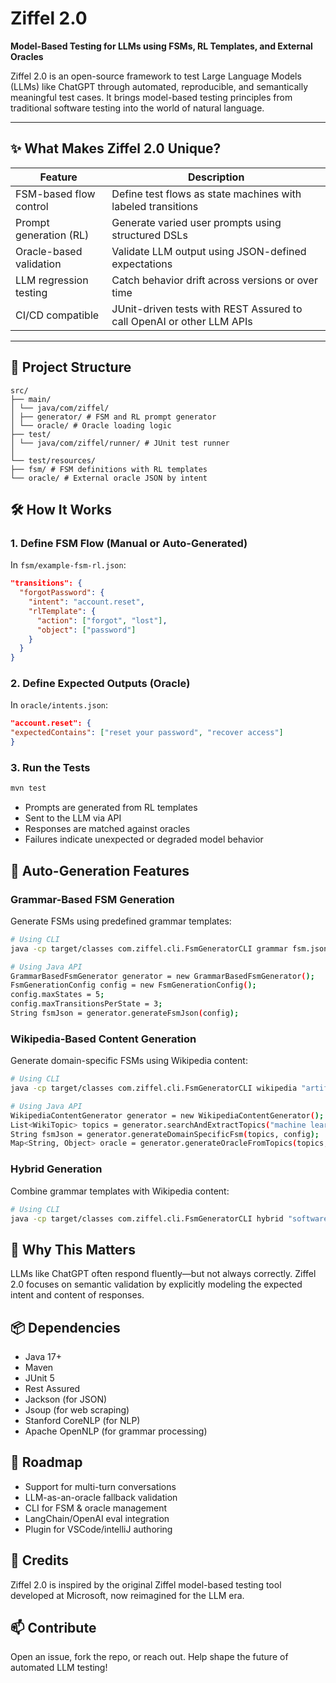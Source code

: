 # Ziffel 2.0

**Model-Based Testing for LLMs using FSMs, RL Templates, and External Oracles**

Ziffel 2.0 is an open-source framework to test Large Language Models (LLMs) like ChatGPT through automated, reproducible, and semantically meaningful test cases. It brings model-based testing principles from traditional software testing into the world of natural language.

---

## ✨ What Makes Ziffel 2.0 Unique?

| Feature                   | Description                                                                 |
|--------------------------|-----------------------------------------------------------------------------|
| FSM-based flow control   | Define test flows as state machines with labeled transitions                 |
| Prompt generation (RL)   | Generate varied user prompts using structured DSLs                          |
| Oracle-based validation  | Validate LLM output using JSON-defined expectations                         |
| LLM regression testing   | Catch behavior drift across versions or over time                           |
| CI/CD compatible         | JUnit-driven tests with REST Assured to call OpenAI or other LLM APIs       |

---

## 📁 Project Structure

```tree
src/
├── main/
│ └── java/com/ziffel/
│ ├── generator/ # FSM and RL prompt generator
│ └── oracle/ # Oracle loading logic
├── test/
│ └── java/com/ziffel/runner/ # JUnit test runner
│
└── test/resources/
├── fsm/ # FSM definitions with RL templates
└── oracle/ # External oracle JSON by intent
```

## 🛠️ How It Works

### 1. Define FSM Flow (Manual or Auto-Generated)
In `fsm/example-fsm-rl.json`:
```json
"transitions": {
  "forgotPassword": {
    "intent": "account.reset",
    "rlTemplate": {
      "action": ["forgot", "lost"],
      "object": ["password"]
    }
  }
}
```

### 2. Define Expected Outputs (Oracle)
In `oracle/intents.json`:
```json
"account.reset": {
"expectedContains": ["reset your password", "recover access"]
}
```

### 3. Run the Tests
```bash
mvn test
```
* Prompts are generated from RL templates
* Sent to the LLM via API
* Responses are matched against oracles
* Failures indicate unexpected or degraded model behavior

## 🤖 Auto-Generation Features

### Grammar-Based FSM Generation
Generate FSMs using predefined grammar templates:

```bash
# Using CLI
java -cp target/classes com.ziffel.cli.FsmGeneratorCLI grammar fsm.json 5 3 0.4

# Using Java API
GrammarBasedFsmGenerator generator = new GrammarBasedFsmGenerator();
FsmGenerationConfig config = new FsmGenerationConfig();
config.maxStates = 5;
config.maxTransitionsPerState = 3;
String fsmJson = generator.generateFsmJson(config);
```

### Wikipedia-Based Content Generation
Generate domain-specific FSMs using Wikipedia content:

```bash
# Using CLI
java -cp target/classes com.ziffel.cli.FsmGeneratorCLI wikipedia "artificial intelligence" 3 fsm.json oracle.json

# Using Java API
WikipediaContentGenerator generator = new WikipediaContentGenerator();
List<WikiTopic> topics = generator.searchAndExtractTopics("machine learning", 5);
String fsmJson = generator.generateDomainSpecificFsm(topics, config);
Map<String, Object> oracle = generator.generateOracleFromTopics(topics, config);
```

### Hybrid Generation
Combine grammar templates with Wikipedia content:

```bash
# Using CLI
java -cp target/classes com.ziffel.cli.FsmGeneratorCLI hybrid "software testing" 2 fsm.json oracle.json
```

## 🔮 Why This Matters
LLMs like ChatGPT often respond fluently—but not always correctly. Ziffel 2.0 focuses on semantic validation by explicitly modeling the expected intent and content of responses.

## 📦 Dependencies
* Java 17+
* Maven
* JUnit 5
* Rest Assured
* Jackson (for JSON)
* Jsoup (for web scraping)
* Stanford CoreNLP (for NLP)
* Apache OpenNLP (for grammar processing)

## 🚀 Roadmap
* Support for multi-turn conversations
* LLM-as-an-oracle fallback validation
* CLI for FSM & oracle management
* LangChain/OpenAI eval integration
* Plugin for VSCode/intelliJ authoring

## 🙌 Credits
Ziffel 2.0 is inspired by the original Ziffel model-based testing tool developed at Microsoft, now reimagined for the LLM era.

## 📫 Contribute
Open an issue, fork the repo, or reach out. Help shape the future of automated LLM testing!
